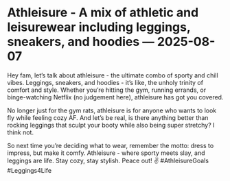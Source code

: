 # Athleisure - A mix of athletic and leisurewear including leggings, sneakers, and hoodies — 2025-08-07

Hey fam, let’s talk about athleisure - the ultimate combo of sporty and chill vibes. Leggings, sneakers, and hoodies - it’s like, the unholy trinity of comfort and style. Whether you’re hitting the gym, running errands, or binge-watching Netflix (no judgement here), athleisure has got you covered.

No longer just for the gym rats, athleisure is for anyone who wants to look fly while feeling cozy AF. And let’s be real, is there anything better than rocking leggings that sculpt your booty while also being super stretchy? I think not.

So next time you’re deciding what to wear, remember the motto: dress to impress, but make it comfy. Athleisure - where sporty meets slay, and leggings are life. Stay cozy, stay stylish. Peace out! ✌️ #AthleisureGoals #Leggings4Life